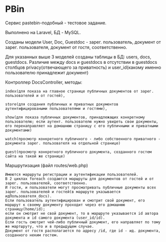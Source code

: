 # PBin
Сервис pastebin-подобный - тестовое задание.

Выполнено на Laravel, БД - MySQL.

Созданы модели User, Doc, Guestdoc - зарег. пользователь, документ от зарег. пользователя, документ от гостя, соответственно.

Для указанных выше 3 моделей созданы таблицы в БД: users, docs, guestdocs. Различие между docs и guestdocs в отсутствии в guestdocs столбцов privacy(отвечающего за приватность) и user_id(какому именно пользователю принадлежит документ)

Контроллер DocsController, методы:

	index(для показа на главное странице публичных документов от зарег. пользователей и от гостей), 
  
	store(для создания публичных и приватных документов аутентифицироваными пользователями и гостями),
  
	show(для показа публичных документов, принадлежащих конкретному пользователю; если аутент. пользователю нужно увидеть свои документы, его перенаправляет на домашнюю страницу с его публичными и приватными документами)
  
	watch(просмотр конкретного публичного - либо собственного приватного - документа зарег. пользователя на отдельной странице)
  
	guest(просмотр конкретного публичного документа, созданного гостем сайта на такой же странице)
	
Маршрутизация (файл routes/web.php)

	Имеются маршруты регистрации и аутентификации пользователей. 
	В 2 циклах foreach создаются маршруты для документов от гостей и от зарег. пользователей, соответственно. 
	И гости, и пользователи могут просматривать публичные документы всех зарег. пользователей и гостей(в маршруте указывается идПользователя_docs). 
	Если пользователь аутентифицирован и смотрит свой документ, его маршрут к своему документу проходит через его домашнюю страницу(home/id); 
	если он смотрит не свой документ, то в маршруте указывается id автора документа и id самого документа (user_id/id). 
	Если гость смотрит чей-либо публичный документ, его направляет по тому же мартшруту, что и в предыдущем случае. 
	Документ от гостя располагается по адресу /id, где id - ид. документа, созданного неким гостем.
